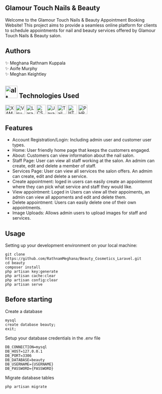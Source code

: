 ## Glamour Touch Nails & Beauty
Welcome to the Glamour Touch Nails & Beauty Appointment Booking Website! This project aims to provide a seamless online platform for clients to schedule appointments for nail and beauty services offered by Glamour Touch Nails & Beauty salon.
## Authors
✨ Meghana Rathnam Kuppala
<br>
✨ Aoife Murphy
<br>
✨ Meghan Keightley

## <img src="https://emojigraph.org/media/microsoft/woman-technologist_1f469-200d-1f4bb.png" alt="alt text" width="40"> Technologies Used 

<img src="https://www.apachefriends.org/images/xampp-logo-ac950edf.svg" alt="XAMPP" width="30"> <img src="https://upload.wikimedia.org/wikipedia/commons/thumb/9/9a/Visual_Studio_Code_1.35_icon.svg/1200px-Visual_Studio_Code_1.35_icon.svg.png" alt="Visual Studio Code" width="30"> <img src="https://upload.wikimedia.org/wikipedia/commons/thumb/9/9a/Laravel.svg/1200px-Laravel.svg.png" alt="Laravel" width="30"> <img src="https://cdn4.iconfinder.com/data/icons/social-media-logos-6/512/121-css3-512.png" alt="CSS" width="30"> <img src="https://cdn.iconscout.com/icon/free/png-256/javascript-2752148-2284965.png" alt="JavaScript" width="30"> <img src="https://upload.wikimedia.org/wikipedia/commons/thumb/d/d5/Tailwind_CSS_Logo.svg/320px-Tailwind_CSS_Logo.svg.png" alt="Tailwind" width="30"> <img src="https://upload.wikimedia.org/wikipedia/commons/thumb/6/61/HTML5_logo_and_wordmark.svg/640px-HTML5_logo_and_wordmark.svg.png" alt="HTML" width="30"> <img src="https://w7.pngwing.com/pngs/163/513/png-transparent-php-logos-and-brands-line-filled-icon.png" alt="PHP" width="30">


## Features
- Account Registration/Login: Including admin user and customer user types.
- Home: User friendly home page that keeps the customers engaged.
- About: Customers can view information about the nail salon.
- Staff Page: User can view all staff working at the salon. An admim can create, edit and delete a member of staff.
- Services Page: User can view all services the salon offers. An admim can create, edit and delete a service.
- Create appointment: loged in users can easily create an appointemnt where they can pick what service and staff they would like.
- View appointment: Loged in Users can view all their appoiments, an admin can view all appoments and edit and delete them. 
- Delete appointment: Users can easily delete one of their own appointments.
- Image Uploads: Allows admin users to upload images for staff and services.

## Usage <br>
Setting up your development environment on your local machine: <br>
```
git clone https://github.com/RathnamMeghana/Beauty_Cosmetics_Laravel.git
cd beauty
composer install
php artisan key:generate
php artisan cache:clear 
php artisan config:clear
php artisan serve
```

## Before starting <br>
Create a database <br>
```
mysql
create database beauty;
exit;
```

Setup your database credentials in the .env file
```
DB_CONNECTION=mysql
DB_HOST=127.0.0.1
DB_PORT=3306
DB_DATABASE=beauty
DB_USERNAME={USERNAME}
DB_PASSWORD={PASSWORD}
```
Migrate database tables
```
php artisan migrate
```
